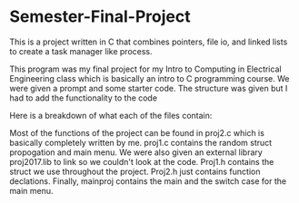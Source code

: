 # Semester-Final-Project
This is a project written in C that combines pointers, file io, and  linked lists to create a task manager like process.

This program was my final project for my Intro to Computing in Electrical Engineering class which is basically an intro to C programming course. 
We were given a prompt and some starter code. The structure was given but I had to add the functionality to the code

Here is a breakdown of what each of the files contain:

Most of the functions of the project can be found in proj2.c which is basically completely written by me.
proj1.c contains the random struct propogation and main menu.
We were also given an external library proj2017.lib to link so we couldn't look at the code.
Proj1.h contains the struct we use throughout the project.
Proj2.h just contains function declations.
Finally, mainproj contains the main and the switch case for the main menu.
